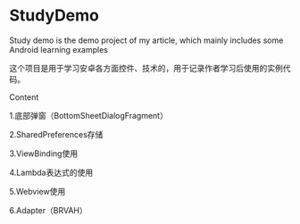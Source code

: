 # StudyDemo
Study demo is the demo project of my article, which mainly includes some Android learning examples 

这个项目是用于学习安卓各方面控件、技术的，用于记录作者学习后使用的实例代码。

Content

1.底部弹窗（BottomSheetDialogFragment）

2.SharedPreferences存储

3.ViewBinding使用

4.Lambda表达式的使用

5.Webview使用

6.Adapter（BRVAH）
